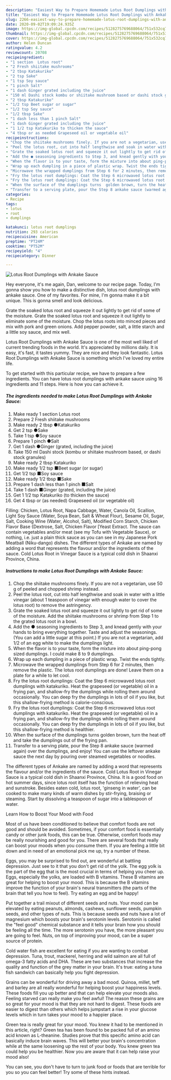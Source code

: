 ```yaml
---
description: "Easiest Way to Prepare Homemade Lotus Root Dumplings with Ankake Sauce"
title: "Easiest Way to Prepare Homemade Lotus Root Dumplings with Ankake Sauce"
slug: 2266-easiest-way-to-prepare-homemade-lotus-root-dumplings-with-ankake-sauce
date: 2020-09-02T19:09:24.935Z
image: https://img-global.cpcdn.com/recipes/5128275769688064/751x532cq70/lotus-root-dumplings-with-ankake-sauce-recipe-main-photo.jpg
thumbnail: https://img-global.cpcdn.com/recipes/5128275769688064/751x532cq70/lotus-root-dumplings-with-ankake-sauce-recipe-main-photo.jpg
cover: https://img-global.cpcdn.com/recipes/5128275769688064/751x532cq70/lotus-root-dumplings-with-ankake-sauce-recipe-main-photo.jpg
author: Helen Duncan
ratingvalue: 4.2
reviewcount: 20708
recipeingredient:
- "1 section  Lotus root"
- "2 Fresh shiitake mushrooms"
- "2 tbsp Katakuriko"
- "2 tsp Sake"
- "1 tsp Soy sauce"
- "1 pinch Salt"
- "1 dash Ginger grated including the juice"
- "150 ml Dashi stock kombu or shiitake mushroom based or dashi stock granules"
- "2 tbsp Katakuriko"
- "1/2 tsp Beet sugar or sugar"
- "1/2 tsp Soy sauce"
- "1/2 tbsp Sake"
- "1 dash less than 1 pinch Salt"
- "1 dash Ginger grated including the juice"
- "1 1/2 tsp Katakuriko to thicken the sauce"
- "4 tbsp or as needed Grapeseed oil or vegetable oil"
recipeinstructions:
- "Chop the shiitake mushrooms finely. If you are not a vegetarian, use 50 g of peeled and chopped shrimp instead."
- "Peel the lotus root, cut into half lengthwise and soak in water with a little vinegar (about 1 teaspoon of vinegar with enough water to cover the lotus root) to remove the astringency."
- "Grate the soaked lotus root and squeeze it out lightly to get rid of some of the moisture. Add the shiitake mushrooms or shrimp from Step 1 to the grated lotus root in a bowl."
- "Add the ● seasoning ingredients to Step 3, and knead gently with your hands to bring everything together. Taste and adjust the seasonings. (You can add a little sugar at this point.) If you are not a vegetarian, add 1/2 of an egg white to make the dumplings light."
- "When the flavor is to your taste, form the mixture into about ping-pong sized dumplings. I could make 8 to 9 dumplings."
- "Wrap up each dumpling in a piece of plastic wrap. Twist the ends tightly."
- "Microwave the wrapped dumplings from Step 6 for 2 minutes, then remove the plastic. The lotus root dumplings are done! Leave them on a plate for a while to let cool."
- "Fry the lotus root dumplings: Coat the Step 6 microwaved lotus root dumplings with katakuriko. Heat the grapeseed (or vegetable) oil in a frying pan, and shallow-fry the dumplings while rolling them around occasionally.  You can deep fry the dumplings in lots of oil if you like, but this shallow-frying method is calorie-conscious."
- "Fry the lotus root dumplings: Coat the Step 6 microwaved lotus root dumplings with katakuriko. Heat the grapeseed (or vegetable) oil in a frying pan, and shallow-fry the dumplings while rolling them around occasionally. You can deep fry the dumplings in lots of oil if you like, but this shallow-frying method is healthier."
- "When the surface of the dumplings turns  golden brown, turn the heat off and take the dumplings out of the frying pan."
- "Transfer to a serving plate, pour the Step 8 ankake sauce (warmed again) over the dumplings, and enjoy! You can use the leftover ankake sauce the next day by pouring over steamed vegetables or noodles."
categories:
- Recipe
tags:
- lotus
- root
- dumplings

katakunci: lotus root dumplings 
nutrition: 293 calories
recipecuisine: American
preptime: "PT24M"
cooktime: "PT52M"
recipeyield: "4"
recipecategory: Dinner

---
```



![Lotus Root Dumplings with Ankake Sauce](https://img-global.cpcdn.com/recipes/5128275769688064/751x532cq70/lotus-root-dumplings-with-ankake-sauce-recipe-main-photo.jpg)

Hey everyone, it's me again, Dan, welcome to our recipe page. Today, I'm gonna show you how to make a distinctive dish, lotus root dumplings with ankake sauce. One of my favorites. For mine, I'm gonna make it a bit unique. This is gonna smell and look delicious.

Grate the soaked lotus root and squeeze it out lightly to get rid of some of the moisture. Grate the soaked lotus root and squeeze it out lightly to eliminate some of the moisture. Chop the lotus roots into minced pieces and mix with pork and green onions. Add pepper powder, salt, a little starch and a little soy sauce, and mix well.

Lotus Root Dumplings with Ankake Sauce is one of the most well liked of current trending foods in the world. It's appreciated by millions daily. It is easy, it's fast, it tastes yummy. They are nice and they look fantastic. Lotus Root Dumplings with Ankake Sauce is something which I've loved my entire life.


To get started with this particular recipe, we have to prepare a few ingredients. You can have lotus root dumplings with ankake sauce using 16 ingredients and 11 steps. Here is how you can achieve it.

<!--inarticleads1-->

##### The ingredients needed to make Lotus Root Dumplings with Ankake Sauce:

1. Make ready 1 section  Lotus root
1. Prepare 2 Fresh shiitake mushrooms
1. Make ready 2 tbsp ●Katakuriko
1. Get 2 tsp ●Sake
1. Take 1 tsp ●Soy sauce
1. Prepare 1 pinch ●Salt
1. Get 1 dash ●Ginger (grated, including the juice)
1. Take 150 ml Dashi stock (kombu or shiitake mushroom based, or dashi stock granules)
1. Make ready 2 tbsp Katakuriko
1. Make ready 1/2 tsp ■Beet sugar (or sugar)
1. Get 1/2 tsp ■Soy sauce
1. Make ready 1/2 tbsp ■Sake
1. Prepare 1 dash less than 1 pinch ■Salt
1. Take 1 dash ■Ginger (grated, including the juice)
1. Get 1 1/2 tsp Katakuriko (to thicken the sauce)
1. Get 4 tbsp or (as needed) Grapeseed oil (or vegetable oil)


Filling: Chicken, Lotus Root, Napa Cabbage, Water, Canola Oil, Scallion, Light Soy Sauce (Water, Soya Bean, Salt &amp; Wheat Flour), Sesame Oil, Sugar, Salt, Cooking Wine (Water, Alcohol, Salt), Modified Corn Starch, Chicken Flavor Base {Dextrose, Salt, Chicken Flavor [Yeast Extract. The sauce can contain vegetables and/or meat (see my Tofu with Vegetable Sauce), or nothing, i.e. just a plain thick sauce as you can see in my Japanese Pork Meatball (Niku-dango) dishes. The different types of Ankake are named by adding a word that represents the flavour and/or the ingredients of the sauce. Cold Lotus Root in Vinegar Sauce is a typical cold dish in Shaanxi Province, China. 

<!--inarticleads2-->

##### Instructions to make Lotus Root Dumplings with Ankake Sauce:

1. Chop the shiitake mushrooms finely. If you are not a vegetarian, use 50 g of peeled and chopped shrimp instead.
1. Peel the lotus root, cut into half lengthwise and soak in water with a little vinegar (about 1 teaspoon of vinegar with enough water to cover the lotus root) to remove the astringency.
1. Grate the soaked lotus root and squeeze it out lightly to get rid of some of the moisture. Add the shiitake mushrooms or shrimp from Step 1 to the grated lotus root in a bowl.
1. Add the ● seasoning ingredients to Step 3, and knead gently with your hands to bring everything together. Taste and adjust the seasonings. (You can add a little sugar at this point.) If you are not a vegetarian, add 1/2 of an egg white to make the dumplings light.
1. When the flavor is to your taste, form the mixture into about ping-pong sized dumplings. I could make 8 to 9 dumplings.
1. Wrap up each dumpling in a piece of plastic wrap. Twist the ends tightly.
1. Microwave the wrapped dumplings from Step 6 for 2 minutes, then remove the plastic. The lotus root dumplings are done! Leave them on a plate for a while to let cool.
1. Fry the lotus root dumplings: Coat the Step 6 microwaved lotus root dumplings with katakuriko. Heat the grapeseed (or vegetable) oil in a frying pan, and shallow-fry the dumplings while rolling them around occasionally.  You can deep fry the dumplings in lots of oil if you like, but this shallow-frying method is calorie-conscious.
1. Fry the lotus root dumplings: Coat the Step 6 microwaved lotus root dumplings with katakuriko. Heat the grapeseed (or vegetable) oil in a frying pan, and shallow-fry the dumplings while rolling them around occasionally. You can deep fry the dumplings in lots of oil if you like, but this shallow-frying method is healthier.
1. When the surface of the dumplings turns  golden brown, turn the heat off and take the dumplings out of the frying pan.
1. Transfer to a serving plate, pour the Step 8 ankake sauce (warmed again) over the dumplings, and enjoy! You can use the leftover ankake sauce the next day by pouring over steamed vegetables or noodles.


The different types of Ankake are named by adding a word that represents the flavour and/or the ingredients of the sauce. Cold Lotus Root in Vinegar Sauce is a typical cold dish in Shaanxi Province, China. It is a good food on hot summer days, since lotus root itself has the function of relieving heat and sunstroke. Besides eaten cold, lotus root, &#39;ginseng in water&#39;, can be cooked to make many kinds of warm dishes by stir-frying, braising or steaming. Start by dissolving a teaspoon of sugar into a tablespoon of water. 

Learn How to Boost Your Mood with Food


Most of us have been conditioned to believe that comfort foods are not good and should be avoided. Sometimes, if your comfort food is essentially candy or other junk foods, this can be true. Otherwise, comfort foods may be really nourishing and good for you. There are several foods that really can boost your moods when you consume them. If you are feeling a little bit down and in need of an emotional pick me up, try a number of these.

Eggs, you may be surprised to find out, are wonderful at battling depression. Just see to it that you don't get rid of the yolk. The egg yolk is the part of the egg that is the most crucial in terms of helping you cheer up. Eggs, especially the yolks, are loaded with B vitamins. These B vitamins are great for helping to boost your mood. This is because the B vitamins improve the function of your brain's neural transmitters (the parts of the brain that tell you how to feel). Try eating an egg and be happy!

Put together a trail mixout of different seeds and nuts. Your mood can be elevated by eating peanuts, almonds, cashews, sunflower seeds, pumpkin seeds, and other types of nuts. This is because seeds and nuts have a lot of magnesium which boosts your brain's serotonin levels. Serotonin is called the "feel good" chemical substance and it tells your brain how you should be feeling all the time. The more serotonin you have, the more pleasant you are going to feel. Nuts, on top of improving your mood, can be a super source of protein.

Cold water fish are excellent for eating if you are wanting to combat depression. Tuna, trout, mackerel, herring and wild salmon are all full of omega-3 fatty acids and DHA. These are two substances that increase the quality and function of the grey matter in your brain. It's true: eating a tuna fish sandwich can basically help you fight depression. 

Grains can be wonderful for driving away a bad mood. Quinoa, millet, teff and barley are all really wonderful for helping boost your happiness levels. These foods fill you up better and that can help elevate your moods also. Feeling starved can really make you feel awful! The reason these grains are so great for your mood is that they are not hard to digest. These foods are easier to digest than others which helps jumpstart a rise in your glucose levels which in turn takes your mood to a happier place.

Green tea is really great for your mood. You knew it had to be mentioned in this article, right? Green tea has been found to be packed full of an amino acid known as L-theanine. Studies prove that this specific amino acid can basically induce brain waves. This will better your brain's concentration while at the same loosening up the rest of your body. You knew green tea could help you be healthier. Now you are aware that it can help raise your mood also!

You can see, you don't have to turn to junk food or foods that are terrible for you so you can feel better! Try  some  of  these  hints  instead.

